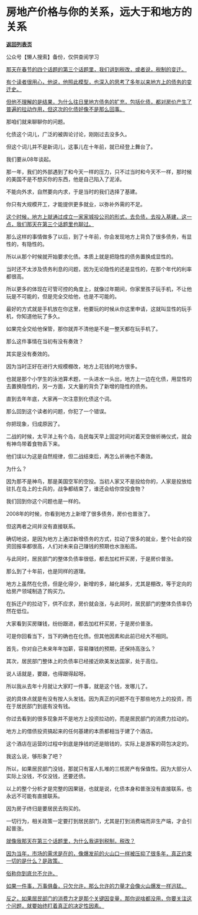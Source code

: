 # 房地产价格与你的关系，远大于和地方的关系

[**返回列表页**](/gzh/记忆承载3)

公众号【懒人搜索】备份，仅供查阅学习

[那天在春节的四个话题的第三个话题里，我们讲到税改，或者说，税制的变迁。](https://mp.weixin.qq.com/s?__biz=MzkwMzQ1MzczOQ==&mid=2247484261&idx=1&sn=7315563c04bc27b50d95505e5bf4b2bd&scene=21#wechat_redirect)

[有个读者很用心，他说，他照此模型，也深入的思考了多年以来地方上的债务的变迁史。  
](https://mp.weixin.qq.com/s?__biz=MzkwMzQ1MzczOQ==&mid=2247484261&idx=1&sn=7315563c04bc27b50d95505e5bf4b2bd&scene=21#wechat_redirect)

[但他不理解的是结果，为什么往日里地方债务的扩充，包括化债，都对房价产生了普遍的拉动作用，但这次的化债好像不是那么回事。](https://mp.weixin.qq.com/s?__biz=MzkwMzQ1MzczOQ==&mid=2247484261&idx=1&sn=7315563c04bc27b50d95505e5bf4b2bd&scene=21#wechat_redirect)

那咱们就来聊聊你的问题。

化债这个词儿，广泛的被舆论讨论，刚刚过去没多久。  

但这个词儿并不是新词儿，这事儿在十年前，就已经登上舞台了。  

我们要从08年谈起。  

那一年，我们的外部遇到了和今天一样的压力，只不过当时和今天不一样，那时候的美国不是不想买你的东西，他是自己陷入了泥淖。

不能向外求，自然要向内求，于是当时的我们选择了基建。

你只有大规模开工，才能提供更多就业，以弥补外需的不足。  

[这个时候，地方上就通过成立一家家城投公司的形式，去负债，去投入基建，这一点，我们那天在第三个话题里也聊过。](https://mp.weixin.qq.com/s?__biz=MzkwMzQ1MzczOQ==&mid=2247484261&idx=1&sn=7315563c04bc27b50d95505e5bf4b2bd&scene=21#wechat_redirect)

那么这样的事情做多了以后，到了十年前，你会发现地方上背负了很多债务，有显性的，有隐性的。

所以从那个时候就开始要求化债。本质上就是把隐性的债务置换成显性的。  

当时还不太涉及债务利息的问题，因为无论隐性的还是显性的，在那个年代的利率都很高。  

所以更多的体现在可管可控的角度上，就像过年期间，你家里孩子玩手机，不让他玩是不可能的，但是完全交给他，也是不可能的。  

最好的方式就是手机放在你这里，他要玩的时候从你这里申请，这就叫显性的玩手机，你知道他玩了多久。

如果完全交给他保管，那你就弄不清他是不是一整天都在玩手机了。

那么这件事情在当初有没有奏效？

其实是没有奏效的。

因为当时正好在进行大规模棚改，地方上花钱的地方很多。  

也就是那个小学生的泳池算术题，一头进水一头出，地方上一边在化债，用显性的去置换隐性的，另一方面，又大量的背负了新增的隐性的债务。

直到去年年底，大家再一次注意到化债这个词。

那么回到这个读者的问题，你犯了一个错误。

你把现象，归成原因了。

二战的时候，太平洋上有个岛，岛民每天早上固定时间对着天空做祈祷仪式，就会有神鸟带着食物丢下来。  

他们误以为这是自然规律，但二战结束后，再怎么祈祷也不奏效。

为什么？

因为那不是神鸟，那是美国空军的空投。当初人家又不是投给你的，人家是投放给驻扎在岛上的士兵的，战争都结束了，谁还会给你空投食物？

我们回到你这个问题也是一样的。

2008年的时候，你看到地方上新增了很多债务，房价也普涨了。  

但这两者之间并没有直接联系。  

确切地说，是因为地方上通过新增债务的方式，拉动了很多的就业，整个社会的投资回报率都很高，人们对未来自己赚钱的预期也水涨船高。

与此同时，居民部门的整体负债率很低，都去加杠杆买房，于是房价普涨。

那么到了十年前，也是同样的道理。

地方上虽然在化债，但是化得少，新增的多，越化越多，尤其是棚改，等于定向的给房产领域制造了购买力。

在拆迁户的拉动下，供不应求，房价就会涨，与此同时，居民部门的整体负债率仍然在低位。

大家看到买房赚钱，纷纷跟进，都去加杠杆买房，于是房价普涨。

可是你回看当下，当下的确也在化债。但其他因素和此前已经大不相同。

首先，你对自己未来年年加薪，容易赚钱的预期，还保持高涨么？  

其次，居民部门整体上的负债率已经接近欧美发达国家，处于高位。

说人话就是，要跟，也得跟得起呀。

所以我从去年十月就让大家盯一件事，就是这个钱，发哪儿了。

说的具体点就是有没有按人头发钱。因为真正的问题不在于那些地方上的投资，而在于居民部门到底有没有钱。

你过去看到的很多现象并不是地方上投资拉动的，而是居民部门的消费力拉动的。

地方上的借债投资搞起来的任何基建的本质都相当于建了个酒店。

这个酒店在运营的过程中到底是挣钱的还是赔钱的，实际上是游客的荷包决定的。

我这么说，够形象了吧？

所以，如果居民部门没钱，那就只有富人扎堆的三核房产有保值性。因为大部分人实际上没钱，不仅没钱，还要还债。  

以上的整个分析才是完整的因果链，也就是说，化债本身和普涨没有直接联系，也永远不可能有直接联系。

因为房子终归是要居民去购买的。  

一切行为，相关政策一定要打到居民部门，尤其是打到消费端而非生产端，才会引起普涨。  

[就像我那天在第三个话题里，为什么我讲到税制，税改？](https://mp.weixin.qq.com/s?__biz=MzkwMzQ1MzczOQ==&mid=2247484261&idx=1&sn=7315563c04bc27b50d95505e5bf4b2bd&scene=21#wechat_redirect)

[因为当年，市场的需求是在的，像爆发前的火山口一样被压抑了很多年，真正约束一切的是什么？是政策。](https://mp.weixin.qq.com/s?__biz=MzkwMzQ1MzczOQ==&mid=2247484261&idx=1&sn=7315563c04bc27b50d95505e5bf4b2bd&scene=21#wechat_redirect)

[俗称你到底允不允许。](https://mp.weixin.qq.com/s?__biz=MzkwMzQ1MzczOQ==&mid=2247484261&idx=1&sn=7315563c04bc27b50d95505e5bf4b2bd&scene=21#wechat_redirect)

[如果一件事，万事俱备，只欠允许，那么允许的力量才会像火山爆发一样迅猛。](https://mp.weixin.qq.com/s?__biz=MzkwMzQ1MzczOQ==&mid=2247484261&idx=1&sn=7315563c04bc27b50d95505e5bf4b2bd&scene=21#wechat_redirect)

[反之，如果居民部门的消费力才是那个关键因变量，那你说啥都没用，你要关注这个问题，就要始终盯着真正的决定性因素。](https://mp.weixin.qq.com/s?__biz=MzkwMzQ1MzczOQ==&mid=2247484261&idx=1&sn=7315563c04bc27b50d95505e5bf4b2bd&scene=21#wechat_redirect)

